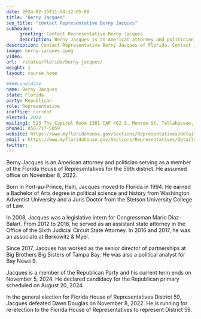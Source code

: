 ```yaml
---
date: 2024-02-15T11:54:12-05:00
title: "Berny Jacques"
seo_title: "contact Representative Berny Jacques"
subheader:
     greeting: Contact Representative Berny Jacques
     description: Berny Jacques is an American attorney and politician serving as a member of the Florida House of Representatives for the 59th district. He assumed office on November 8, 2022.
description: Contact Representative Berny Jacques of Florida. Contact information for Berny Jacques includes email address, phone number, and mailing address.
image: berny-jacques.jpeg
video:
url:  /states/florida/berny-jacques/
weight: 1
layout: course_home

####candidate
name: Berny Jacques
state: Florida
party: Republican
role: Representative
inoffice: current
elected: 2022
mailing1: 513 The Capitol Room 1301 CAP 402 S. Monroe St. Tallahassee, FL 32399-1300
phone1: 850-717-5059
website: https://www.myfloridahouse.gov/Sections/Representatives/details.aspx?MemberId=4886&LegislativeTermId=90/
email : https://www.myfloridahouse.gov/Sections/Representatives/details.aspx?MemberId=4886&LegislativeTermId=90/
twitter:
---
```


Berny Jacques is an American attorney and politician serving as a member of the Florida House of Representatives for the 59th district. He assumed office on November 8, 2022.

Born in Port-au-Prince, Haiti, Jacques moved to Florida in 1994. He earned a Bachelor of Arts degree in political science and history from Washington Adventist University and a Juris Doctor from the Stetson University College of Law.

In 2008, Jacques was a legislative intern for Congressman Mario Díaz-Balart. From 2012 to 2016, he served as an assistant state attorney in the Office of the Sixth Judicial Circuit State Attorney. In 2016 and 2017, he was an associate at Berkowitz & Myer.

Since 2017, Jacques has worked as the senior director of partnerships at Big Brothers Big Sisters of Tampa Bay. He was also a political analyst for Bay News 9.

Jacques is a member of the Republican Party and his current term ends on November 5, 2024. He declared candidacy for the Republican primary scheduled on August 20, 2024.

In the general election for Florida House of Representatives District 59, Jacques defeated Dawn Douglas on November 8, 2022. He is running for re-election to the Florida House of Representatives to represent District 59.
